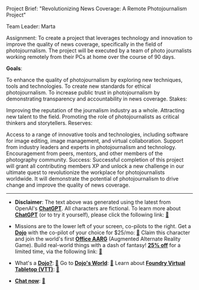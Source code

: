 Project Brief: "Revolutionizing News Coverage: A Remote Photojournalism Project"

Team Leader: Marta

Assignment:
To create a project that leverages technology and innovation to improve the quality of news coverage, specifically in the field of photojournalism. The project will be executed by a team of photo journalists working remotely from their PCs at home over the course of 90 days.

**Goals**:

To enhance the quality of photojournalism by exploring new techniques, tools and technologies.
To create new standards for ethical photojournalism.
To increase public trust in photojournalism by demonstrating transparency and accountability in news coverage.
Stakes:

Improving the reputation of the journalism industry as a whole.
Attracting new talent to the field.
Promoting the role of photojournalists as critical thinkers and storytellers.
Reserves:

Access to a range of innovative tools and technologies, including software for image editing, image management, and virtual collaboration.
Support from industry leaders and experts in photojournalism and technology.
Encouragement from peers, mentors, and other members of the photography community.
Success:
Successful completion of this project will grant all contributing members XP and unlock a new challenge in our ultimate quest to revolutionize the workplace for photojournalists worldwide. It will demonstrate the potential of photojournalism to drive change and improve the quality of news coverage.
 

---
* **Disclaimer**: The text above was generated using the latest from OpenAI's [**ChatGPT**](https://openai.com/blog/chatgpt/).  All characters are fictional.  To learn more about [**ChatGPT**](https://openai.com/blog/chatgpt/) (or to try it yourself), please click the following link: [:closed_book:](https://openai.com/blog/chatgpt/)

* Missions are to the lower left of your screen, co-pilots to the right. Get a [**Dojo**](https://workmates.live/marketplace) with the co-pilot of your choice for $25/mo: [:green_book:](https://workmates.live/marketplace) Claim this character and join the world's first [**Office AARG**](https://dojos.world) (Augmented Alternate Reality Game). Build real-world things with a dash of fantasy! [**25% off**](https://blog.workmates.live/deal-on-a-dojo) for a limited time, via the following link: [:green_book:](https://blog.workmates.live/deal-on-a-dojo) 

* What's a [**Dojo?**](https://workdojos.com): [:blue_book:](https://workdojos.com)  Go to [**Dojo's World**](https://dojos.world): [:blue_book:](https://dojos.world)  Learn about [**Foundry Virtual Tabletop (VTT)**](https://foundryvtt.com): [:closed_book:](https://foundryvtt.com/)

* [**Chat now**](https://chat.workmates.live/channel/support): [:ledger:](https://chat.workmates.live/channel/support)